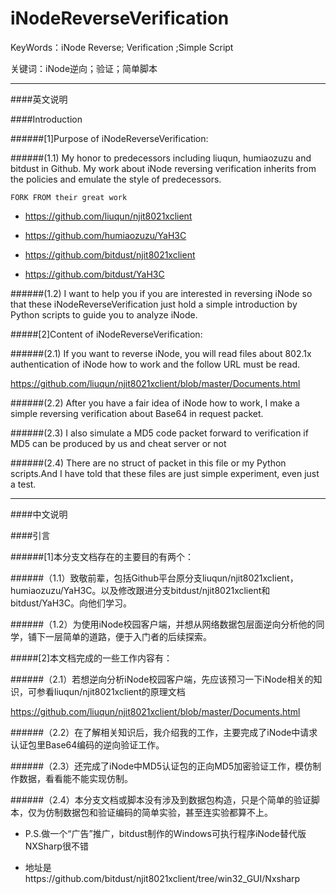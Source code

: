 iNodeReverseVerification
========================================================================================================================

KeyWords：iNode Reverse; Verification ;Simple Script

关键词：iNode逆向；验证；简单脚本

------------------------------------------------------------------------
####英文说明

####Introduction

######[1]Purpose of iNodeReverseVerification:

######(1.1) My honor to predecessors including liuqun, humiaozuzu and bitdust in Github. My work about iNode reversing verification inherits from the policies and emulate the style of predecessors.

`FORK FROM their great work`

* https://github.com/liuqun/njit8021xclient

* https://github.com/humiaozuzu/YaH3C

* https://github.com/bitdust/njit8021xclient

* https://github.com/bitdust/YaH3C

######(1.2) I want to help you if you are interested in reversing iNode so that these iNodeReverseVerification just hold a simple introduction by Python scripts to guide you to analyze iNode.

#####[2]Content of iNodeReverseVerification:

######(2.1) If you want to reverse iNode, you will read files about 802.1x authentication of iNode how to work and the follow URL must be read.

https://github.com/liuqun/njit8021xclient/blob/master/Documents.html

######(2.2) After you have a fair idea of iNode how to work, I make a simple reversing verification about Base64 in request packet.

######(2.3) I also simulate a MD5 code packet forward to verification if MD5 can be produced by us and cheat server or not

######(2.4) There are no struct of packet in this file or my Python scripts.And I have told that these files are just simple experiment, even just a test. 

------------------------------------------------------------------------
####中文说明

####引言

######[1]本分支文档存在的主要目的有两个：

######（1.1）致敬前辈，包括Github平台原分支liuqun/njit8021xclient，humiaozuzu/YaH3C。以及修改跟进分支bitdust/njit8021xclient和bitdust/YaH3C。向他们学习。

######（1.2）为使用iNode校园客户端，并想从网络数据包层面逆向分析他的同学，铺下一层简单的道路，便于入门者的后续探索。

#####[2]本文档完成的一些工作内容有：

######（2.1）若想逆向分析iNode校园客户端，先应该预习一下iNode相关的知识，可参看liuqun/njit8021xclient的原理文档

https://github.com/liuqun/njit8021xclient/blob/master/Documents.html

######（2.2）在了解相关知识后，我介绍我的工作，主要完成了iNode中请求认证包里Base64编码的逆向验证工作。

######（2.3）还完成了iNode中MD5认证包的正向MD5加密验证工作，模仿制作数据，看看能不能实现仿制。

######（2.4）本分支文档或脚本没有涉及到数据包构造，只是个简单的验证脚本，仅为仿制数据包和验证编码的简单实验，甚至连实验都算不上。

* P.S.做一个“广告”推广，bitdust制作的Windows可执行程序iNode替代版NXSharp很不错

*   地址是https://github.com/bitdust/njit8021xclient/tree/win32_GUI/Nxsharp
